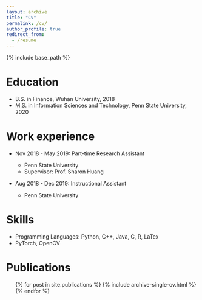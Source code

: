 ```yaml
---
layout: archive
title: "CV"
permalink: /cv/
author_profile: true
redirect_from:
  - /resume
---
```


{% include base_path %}

Education
======
* B.S. in Finance, Wuhan University, 2018
* M.S. in Information Sciences and Technology, Penn State University, 2020

Work experience
======
* Nov 2018 - May 2019: Part-time Research Assistant
  * Penn State University
  * Supervisor: Prof. Sharon Huang

* Aug 2018 - Dec 2019: Instructional Assistant
  * Penn State University
  
Skills
======
* Programming Languages: Python, C++, Java, C, R, LaTex
* PyTorch, OpenCV

Publications
======
  <ul>{% for post in site.publications %}
    {% include archive-single-cv.html %}
  {% endfor %}</ul>

